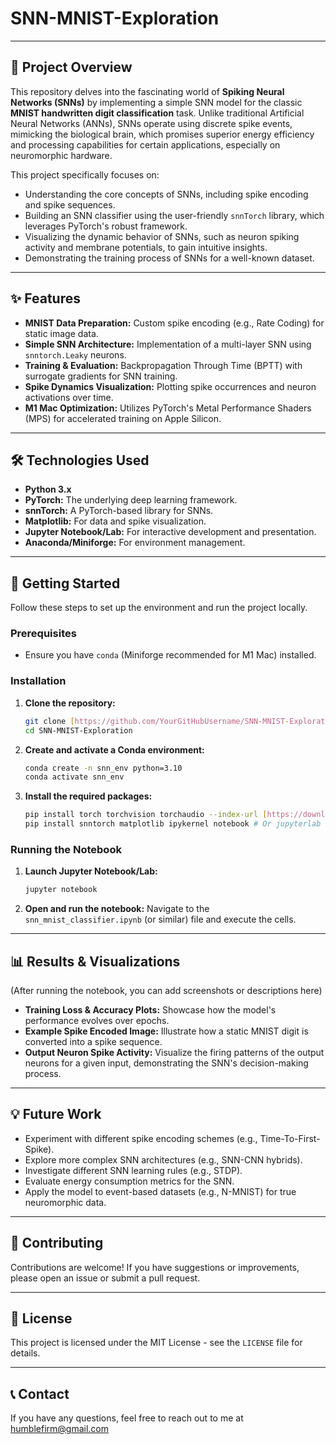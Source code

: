 # SNN-MNIST-Exploration

---

## 🚀 Project Overview

This repository delves into the fascinating world of **Spiking Neural Networks (SNNs)** by implementing a simple SNN model for the classic **MNIST handwritten digit classification** task. Unlike traditional Artificial Neural Networks (ANNs), SNNs operate using discrete spike events, mimicking the biological brain, which promises superior energy efficiency and processing capabilities for certain applications, especially on neuromorphic hardware.

This project specifically focuses on:
* Understanding the core concepts of SNNs, including spike encoding and spike sequences.
* Building an SNN classifier using the user-friendly `snnTorch` library, which leverages PyTorch's robust framework.
* Visualizing the dynamic behavior of SNNs, such as neuron spiking activity and membrane potentials, to gain intuitive insights.
* Demonstrating the training process of SNNs for a well-known dataset.

---

## ✨ Features

* **MNIST Data Preparation:** Custom spike encoding (e.g., Rate Coding) for static image data.
* **Simple SNN Architecture:** Implementation of a multi-layer SNN using `snntorch.Leaky` neurons.
* **Training & Evaluation:** Backpropagation Through Time (BPTT) with surrogate gradients for SNN training.
* **Spike Dynamics Visualization:** Plotting spike occurrences and neuron activations over time.
* **M1 Mac Optimization:** Utilizes PyTorch's Metal Performance Shaders (MPS) for accelerated training on Apple Silicon.

---

## 🛠️ Technologies Used

* **Python 3.x**
* **PyTorch:** The underlying deep learning framework.
* **snnTorch:** A PyTorch-based library for SNNs.
* **Matplotlib:** For data and spike visualization.
* **Jupyter Notebook/Lab:** For interactive development and presentation.
* **Anaconda/Miniforge:** For environment management.

---

## 🚀 Getting Started

Follow these steps to set up the environment and run the project locally.

### Prerequisites

* Ensure you have `conda` (Miniforge recommended for M1 Mac) installed.

### Installation

1.  **Clone the repository:**
    ```bash
    git clone [https://github.com/YourGitHubUsername/SNN-MNIST-Exploration.git](https://github.com/YourGitHubUsername/SNN-MNIST-Exploration.git)
    cd SNN-MNIST-Exploration
    ```
2.  **Create and activate a Conda environment:**
    ```bash
    conda create -n snn_env python=3.10
    conda activate snn_env
    ```
3.  **Install the required packages:**
    ```bash
    pip install torch torchvision torchaudio --index-url [https://download.pytorch.org/whl/cpu](https://download.pytorch.org/whl/cpu) # For Apple Silicon MPS
    pip install snntorch matplotlib ipykernel notebook # Or jupyterlab
    ```

### Running the Notebook

1.  **Launch Jupyter Notebook/Lab:**
    ```bash
    jupyter notebook
    ```
2.  **Open and run the notebook:**
    Navigate to the `snn_mnist_classifier.ipynb` (or similar) file and execute the cells.

---

## 📊 Results & Visualizations

(After running the notebook, you can add screenshots or descriptions here)

* **Training Loss & Accuracy Plots:** Showcase how the model's performance evolves over epochs.
* **Example Spike Encoded Image:** Illustrate how a static MNIST digit is converted into a spike sequence.
* **Output Neuron Spike Activity:** Visualize the firing patterns of the output neurons for a given input, demonstrating the SNN's decision-making process.

---

## 💡 Future Work

* Experiment with different spike encoding schemes (e.g., Time-To-First-Spike).
* Explore more complex SNN architectures (e.g., SNN-CNN hybrids).
* Investigate different SNN learning rules (e.g., STDP).
* Evaluate energy consumption metrics for the SNN.
* Apply the model to event-based datasets (e.g., N-MNIST) for true neuromorphic data.

---

## 🤝 Contributing

Contributions are welcome! If you have suggestions or improvements, please open an issue or submit a pull request.

---

## 📄 License

This project is licensed under the MIT License - see the `LICENSE` file for details.

---

## 📞 Contact

If you have any questions, feel free to reach out to me at humblefirm@gmail.com